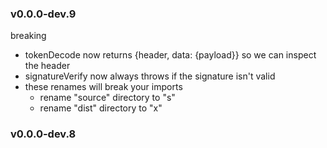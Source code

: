 
### v0.0.0-dev.9

breaking
- tokenDecode now returns {header, data: {payload}} so we can inspect the header
- signatureVerify now always throws if the signature isn't valid
- these renames will break your imports
  - rename "source" directory to "s"
  - rename "dist" directory to "x"

### v0.0.0-dev.8
